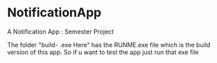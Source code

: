 # NotificationApp
 A Notification App : Semester Project

 The folder "build- .exe Here" has the RUNME.exe file which is the build version of this app. So if u want to test the app just run that exe file
